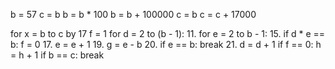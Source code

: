b = 57
c = b
b = b * 100
b = b + 100000
c = b
c = c + 17000

for x = b to c by 17
    f = 1
    for d = 2 to (b - 1):
        11. for e = 2 to b - 1:
            15. if d * e == b: f = 0
            17. e = e + 1
            19. g = e - b
            20. if e == b: break
        21. d = d + 1
    if f == 0:
        h = h + 1
    if b == c:
        break
